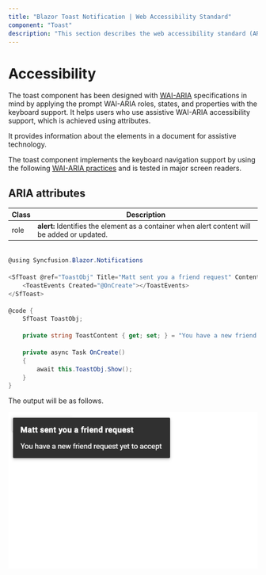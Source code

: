 ```yaml
---
title: "Blazor Toast Notification | Web Accessibility Standard"
component: "Toast"
description: "This section describes the web accessibility standard (ARIA attributes based on w3c) of the Blazor toast notification component."
---
```


# Accessibility

The toast component has been designed with [WAI-ARIA](http://www.w3.org/WAI/PF/aria-practices/) specifications in mind by applying the prompt WAI-ARIA roles, states, and properties with the keyboard support. It helps users who use assistive WAI-ARIA accessibility support, which is achieved using attributes.

It provides information about the elements in a document for assistive technology.

The toast component implements the keyboard navigation support by using the following [WAI-ARIA practices](https://www.w3.org/TR/wai-aria-practices/) and is tested in major screen readers.

## ARIA attributes

<!-- markdownlint-disable MD033 -->

| Class | Description |
| -------- | -------- |
| role |  <b>alert:</b> Identifies the element as a container when alert content will be added or updated. |

```csharp

@using Syncfusion.Blazor.Notifications

<SfToast @ref="ToastObj" Title="Matt sent you a friend request" Content="@ToastContent" TimeOut="0">
    <ToastEvents Created="@OnCreate"></ToastEvents>
</SfToast>

@code {
    SfToast ToastObj;

    private string ToastContent { get; set; } = "You have a new friend request yet to accept";

    private async Task OnCreate()
    {
        await this.ToastObj.Show();
    }
}

```

The output will be as follows.

![Accessibility](./images/accessibility.png)